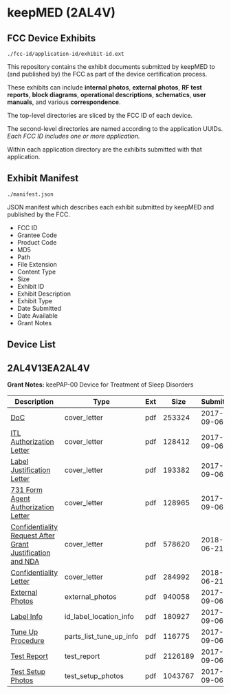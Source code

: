 # keepMED (2AL4V)
## FCC Device Exhibits

```
./fcc-id/application-id/exhibit-id.ext
```

This repository contains the exhibit documents submitted by keepMED to (and published by) the FCC as part of the device certification process.

These exhibits can include **internal photos**, **external photos**, **RF test reports**, **block diagrams**, **operational descriptions**, **schematics**, **user manuals**, and various **correspondence**.

The top-level directories are sliced by the FCC ID of each device.

The second-level directories are named according to the application UUIDs. *Each FCC ID includes one or more application.*

Within each application directory are the exhibits submitted with that application. 

## Exhibit Manifest

```
./manifest.json
```

JSON manifest which describes each exhibit submitted by keepMED and published by the FCC.

- FCC ID
- Grantee Code
- Product Code
- MD5
- Path
- File Extension
- Content Type
- Size
- Exhibit ID
- Exhibit Description
- Exhibit Type
- Date Submitted
- Date Available
- Grant Notes

## Device List
## 2AL4V13EA2AL4V
**Grant Notes:** keePAP-00 Device for Treatment of Sleep Disorders

| Description | Type | Ext | Size | Submitted | Available |
| ----------- | ---- | --- | ---- | --------- | --------- |
| [DoC](2AL4V13EA2AL4V/b68d74900b74691313e03863c57ecf3f/3546673.pdf) | cover_letter | pdf | 253324 | 2017-09-06 | 2017-09-06 |
| [ITL Authorization Letter](2AL4V13EA2AL4V/b68d74900b74691313e03863c57ecf3f/3546679.pdf) | cover_letter | pdf | 128412 | 2017-09-06 | 2017-09-06 |
| [Label Justification Letter](2AL4V13EA2AL4V/b68d74900b74691313e03863c57ecf3f/3546684.pdf) | cover_letter | pdf | 193382 | 2017-09-06 | 2017-09-06 |
| [731 Form Agent Authorization Letter](2AL4V13EA2AL4V/b68d74900b74691313e03863c57ecf3f/3546691.pdf) | cover_letter | pdf | 128965 | 2017-09-06 | 2017-09-06 |
| [Confidentiality Request After Grant Justification and NDA](2AL4V13EA2AL4V/b68d74900b74691313e03863c57ecf3f/3896796.pdf) | cover_letter | pdf | 578620 | 2018-06-21 | 2017-09-06 |
| [Confidentiality Letter](2AL4V13EA2AL4V/b68d74900b74691313e03863c57ecf3f/3896797.pdf) | cover_letter | pdf | 284992 | 2018-06-21 | 2017-09-06 |
| [External Photos](2AL4V13EA2AL4V/b68d74900b74691313e03863c57ecf3f/3546675.pdf) | external_photos | pdf | 940058 | 2017-09-06 | 2017-09-06 |
| [Label Info](2AL4V13EA2AL4V/b68d74900b74691313e03863c57ecf3f/3546685.pdf) | id_label_location_info | pdf | 180927 | 2017-09-06 | 2017-09-06 |
| [Tune Up Procedure](2AL4V13EA2AL4V/b68d74900b74691313e03863c57ecf3f/3546680.pdf) | parts_list_tune_up_info | pdf | 116775 | 2017-09-06 | 2017-09-06 |
| [Test Report](2AL4V13EA2AL4V/b68d74900b74691313e03863c57ecf3f/3546686.pdf) | test_report | pdf | 2126189 | 2017-09-06 | 2017-09-06 |
| [Test Setup Photos](2AL4V13EA2AL4V/b68d74900b74691313e03863c57ecf3f/3546692.pdf) | test_setup_photos | pdf | 1043767 | 2017-09-06 | 2017-09-06 |
